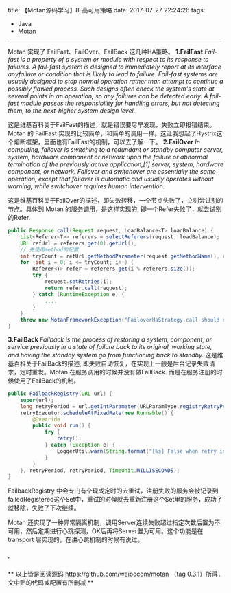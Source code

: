 title: 【Motan源码学习】8-高可用策略
date: 2017-07-27 22:24:26
tags:
- Java
- Motan
---
Motan 实现了 FailFast、FailOver、FailBack 这几种HA策略。
**1.FailFast**
*Fail-fast is a property of a system or module with respect to its response to failures. A fail-fast system is designed to immediately report at its interface anyfailure or condition that is likely to lead to failure. Fail-fast systems are usually designed to stop normal operation rather than attempt to continue a possibly flawed process. Such designs often check the system's state at several points in an operation, so any failures can be detected early. A fail-fast module passes the responsibility for handling errors, but not detecting them, to the next-higher system design level.*

这是维基百科关于FailFast的描述，就是错误要尽早发现，失败立即报错结束。 Motan 的 FailFast 实现的比较简单，和简单的调用一样。这让我想起了Hystrix这个熔断框架，里面也有FailFast的机制，可以去了解一下。<!--more-->
**2.FailOver**
*In computing, failover is switching to a redundant or standby computer server, system, hardware component or network upon the failure or abnormal termination of the previously active application,[1] server, system, hardware component, or network. Failover and switchover are essentially the same operation, except that failover is automatic and usually operates without warning, while switchover requires human intervention.*

这是维基百科关于FailOver的描述，即失效转移，一个节点失败了，立刻尝试别的节点。具体到 Motan 的服务调用，是这样实现的, 即一个Refer失败了，就尝试别的Refer.
```java
public Response call(Request request, LoadBalance<T> loadBalance) {
    List<Referer<T>> referers = selectReferers(request, loadBalance);
    URL refUrl = referers.get(0).getUrl();
    // 先使用method的配置
    int tryCount = refUrl.getMethodParameter(request.getMethodName(), request.getParamtersDesc(), URLParamType.retries.getName(),URLParamType.retries.getIntValue());
    for (int i = 0; i <= tryCount; i++) {
        Referer<T> refer = referers.get(i % referers.size());
        try {
            request.setRetries(i);
            return refer.call(request);
        } catch (RuntimeException e) {
            ....
        }
    }
    throw new MotanFrameworkException("FailoverHaStrategy.call should not come here!");
}
```
**3.FailBack**
*Failback is the process of restoring a system, component, or service previously in a state of failure back to its original, working state, and having the standby system go from functioning back to standby.*
这是维基百科关于FailBack的描述, 即失败自动恢复，在实现上一般是后台记录失败请求，定时重发。Motan 在服务调用的时候并没有做FailBack. 而是在服务注册的时候使用了FailBack的机制。
```java
public FailbackRegistry(URL url) {
    super(url);
    long retryPeriod = url.getIntParameter(URLParamType.registryRetryPeriod.getName(), URLParamType.registryRetryPeriod.getIntValue());
    retryExecutor.scheduleAtFixedRate(new Runnable() {
        @Override
        public void run() {
            try {
                retry();
            } catch (Exception e) {
                LoggerUtil.warn(String.format("[%s] False when retry in failback registry", registryClassName), e);
            }
        }
    }, retryPeriod, retryPeriod, TimeUnit.MILLISECONDS);
}
```
FailbackRegistry 中会专门有个现成定时的去重试，注册失败的服务会被记录到failedRegistered这个Set中，重试的时候就去重新注册这个Set里的服务，成功了就移除，失败了下次继续。


Motan 还实现了一种异常隔离机制，调用Server连续失败超过指定次数后置为不可用，然后定期进行心跳探测，OK后再将Server置为可用。这个功能是在 transport 层实现的，在讲心跳机制的时候有说过。


##### .
** 以上皆是阅读源码 https://github.com/weibocom/motan （tag 0.3.1）所得，文中贴的代码或配置有所删减 **
